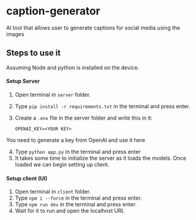 # caption-generator
AI tool that allows user to generate captions for social media using the images

## Steps to use it
Assuming Node and python is installed on the device.

#### Setup Server
1. Open terminal in ```server``` folder.
2. Type ```pip install -r requirements.txt``` in the terminal and press enter.
3. Create a ```.env``` file in the server folder and write this in it:

    ```OPENAI_KEY=<YOUR KEY>```

You need to generate a key from OpenAI and use it here

4. Type ```python app.py``` in the terminal and press enter
5. It takes some time to initialize the server as it loads the models. Once loaded we can begin setting up client.

#### Setup client (UI)
1. Open terminal in ```client``` folder.
2. Type ```npm i --force``` in the terminal and press enter.
3. Type ```npm run dev``` in the terminal and press enter.
4. Wait for it to run and open the localhost URL

